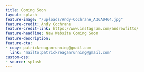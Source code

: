 ```yaml
---
title: Coming Soon
layout: splash
feature-image: "/uploads/Andy-Cochrane_A36A0464.jpg"
feature-credit: Andy Cochrane
feature-credit-link: https://www.instagram.com/andrewfitts/
feature-headline: New Website Coming Soon
feature-description:
feature-cta:
- copy: patrickreaganrunning@gmail.com
  link: "mailto:patrickreaganrunning@gmail.com"
custom-css:
- source: splash
---
```

